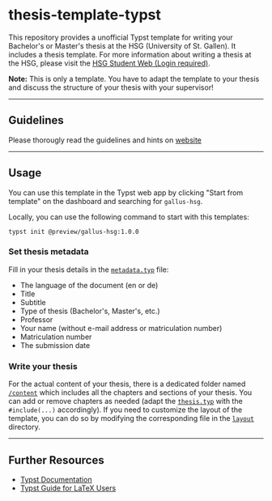 # thesis-template-typst
This repository provides a unofficial Typst template for writing your Bachelor's or Master's thesis at the HSG (University of St. Gallen). It includes a thesis template. For more information about writing a thesis at the HSG, please visit the [HSG Student Web (Login required)](https://universitaetstgallen.sharepoint.com/sites/PruefungenDE/SitePages/en/Master-Arbeiten.aspx?web=1).

**Note:** This is only a template. You have to adapt the template to your thesis and discuss the structure of your thesis with your supervisor!

--- 
## Guidelines 

Please thorougly read the guidelines and hints on [website](https://www.unisg.ch/fileadmin/user_upload/HSG_ROOT/_Kernauftritt_HSG/Universitaet/Schools/SOM/Faculty/Chair_of_Organization_Studies/Guideline_HSG.pdf)

---
## Usage
You can use this template in the Typst web app by clicking "Start from template" on the dashboard and searching for `gallus-hsg`.

Locally, you can use the following command to start with this templates:

```
typst init @preview/gallus-hsg:1.0.0
```

### Set thesis metadata 
Fill in your thesis details in the [`metadata.typ`](/metadata.typ) file: 
* The language of the document (en or de)
* Title
* Subtitle
* Type of thesis (Bachelor's, Master's, etc.)
* Professor
* Your name (without e-mail address or matriculation number)
* Matriculation number
* The submission date

### Write your thesis
For the actual content of your thesis, there is a dedicated folder named [`/content`](/content) which includes all the chapters and sections of your thesis.
You can add or remove chapters as needed (adapt the [`thesis.typ`](/thesis.typ) with the `#include(...)` accordingly).
If you need to customize the layout of the template, you can do so by modifying the corresponding file in the [`layout`](/layout) directory.

---
## Further Resources

- [Typst Documentation](https://typst.app/docs/)
- [Typst Guide for LaTeX Users](https://typst.app/docs/guides/guide-for-latex-users/)
